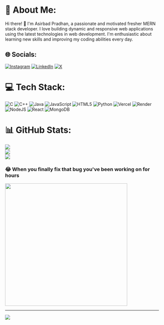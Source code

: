 # 💫 About Me:
Hi there! 👋 I'm Asirbad Pradhan, a passionate and motivated fresher MERN stack developer. I love building dynamic and responsive web applications using the latest technologies in web development. I'm enthusiastic about learning new skills and improving my coding abilities every day.


## 🌐 Socials:
[![Instagram](https://img.shields.io/badge/Instagram-%23E4405F.svg?logo=Instagram&logoColor=white)](https://instagram.com/pradhanasirbad) [![LinkedIn](https://img.shields.io/badge/LinkedIn-%230077B5.svg?logo=linkedin&logoColor=white)](https:/www.linkedin.com/in/asirbad-pradhan) [![X](https://img.shields.io/badge/X-black.svg?logo=X&logoColor=white)](https://x.com/@pradhan_as5640) 

# 💻 Tech Stack:
![C](https://img.shields.io/badge/c-%2300599C.svg?style=for-the-badge&logo=c&logoColor=white) ![C++](https://img.shields.io/badge/c++-%2300599C.svg?style=for-the-badge&logo=c%2B%2B&logoColor=white) ![Java](https://img.shields.io/badge/java-%23ED8B00.svg?style=for-the-badge&logo=openjdk&logoColor=white) ![JavaScript](https://img.shields.io/badge/javascript-%23323330.svg?style=for-the-badge&logo=javascript&logoColor=%23F7DF1E) ![HTML5](https://img.shields.io/badge/html5-%23E34F26.svg?style=for-the-badge&logo=html5&logoColor=white) ![Python](https://img.shields.io/badge/python-3670A0?style=for-the-badge&logo=python&logoColor=ffdd54) ![Vercel](https://img.shields.io/badge/vercel-%23000000.svg?style=for-the-badge&logo=vercel&logoColor=white) ![Render](https://img.shields.io/badge/Render-%46E3B7.svg?style=for-the-badge&logo=render&logoColor=white) ![NodeJS](https://img.shields.io/badge/node.js-6DA55F?style=for-the-badge&logo=node.js&logoColor=white) ![React](https://img.shields.io/badge/react-%2320232a.svg?style=for-the-badge&logo=react&logoColor=%2361DAFB) ![MongoDB](https://img.shields.io/badge/MongoDB-%234ea94b.svg?style=for-the-badge&logo=mongodb&logoColor=white)
# 📊 GitHub Stats:
![](https://github-readme-stats.vercel.app/api?username=Asirbad2003&theme=dark&hide_border=false&include_all_commits=false&count_private=false)<br/>
![](https://github-readme-streak-stats.herokuapp.com/?user=Asirbad2003&theme=dark&hide_border=false)<br/>
![](https://github-readme-stats.vercel.app/api/top-langs/?username=Asirbad2003&theme=dark&hide_border=false&include_all_commits=false&count_private=false&layout=compact)

### 😂 When you finally fix that bug you've been working on for hours
<img src='https://memer-new.vercel.app/' style="height: 400px;"/>

---
[![](https://visitcount.itsvg.in/api?id=Asirbad2003&icon=0&color=0)](https://visitcount.itsvg.in)

<!-- Proudly created with GPRM ( https://gprm.itsvg.in ) -->

